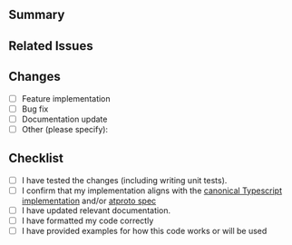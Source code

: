 ## Summary
<!-- Briefly describe the changes in this PR -->

## Related Issues
<!-- Link any relevant issues -->

## Changes
- [ ] Feature implementation
- [ ] Bug fix
- [ ] Documentation update
- [ ] Other (please specify):

## Checklist
- [ ] I have tested the changes (including writing unit tests).
- [ ] I confirm that my implementation aligns with the [canonical Typescript implementation](https://github.com/bluesky-social/atproto) and/or [atproto spec](https://atproto.com/specs/atp)
- [ ] I have updated relevant documentation.
- [ ] I have formatted my code correctly
- [ ] I have provided examples for how this code works or will be used